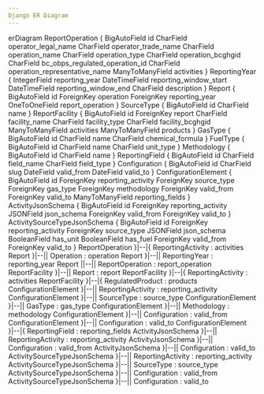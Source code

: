 ```yaml
---
Django ER Diagram
---
```

erDiagram
ReportOperation {
    BigAutoField id
    CharField operator_legal_name
    CharField operator_trade_name
    CharField operation_name
    CharField operation_type
    CharField operation_bcghgid
    CharField bc_obps_regulated_operation_id
    CharField operation_representative_name
    ManyToManyField activities
}
ReportingYear {
    IntegerField reporting_year
    DateTimeField reporting_window_start
    DateTimeField reporting_window_end
    CharField description
}
Report {
    BigAutoField id
    ForeignKey operation
    ForeignKey reporting_year
    OneToOneField report_operation
}
SourceType {
    BigAutoField id
    CharField name
}
ReportFacility {
    BigAutoField id
    ForeignKey report
    CharField facility_name
    CharField facility_type
    CharField facility_bcghgid
    ManyToManyField activities
    ManyToManyField products
}
GasType {
    BigAutoField id
    CharField name
    CharField chemical_formula
}
FuelType {
    BigAutoField id
    CharField name
    CharField unit_type
}
Methodology {
    BigAutoField id
    CharField name
}
ReportingField {
    BigAutoField id
    CharField field_name
    CharField field_type
}
Configuration {
    BigAutoField id
    CharField slug
    DateField valid_from
    DateField valid_to
}
ConfigurationElement {
    BigAutoField id
    ForeignKey reporting_activity
    ForeignKey source_type
    ForeignKey gas_type
    ForeignKey methodology
    ForeignKey valid_from
    ForeignKey valid_to
    ManyToManyField reporting_fields
}
ActivityJsonSchema {
    BigAutoField id
    ForeignKey reporting_activity
    JSONField json_schema
    ForeignKey valid_from
    ForeignKey valid_to
}
ActivitySourceTypeJsonSchema {
    BigAutoField id
    ForeignKey reporting_activity
    ForeignKey source_type
    JSONField json_schema
    BooleanField has_unit
    BooleanField has_fuel
    ForeignKey valid_from
    ForeignKey valid_to
}
ReportOperation }|--|{ ReportingActivity : activities
Report }|--|| Operation : operation
Report }|--|| ReportingYear : reporting_year
Report ||--|| ReportOperation : report_operation
ReportFacility }|--|| Report : report
ReportFacility }|--|{ ReportingActivity : activities
ReportFacility }|--|{ RegulatedProduct : products
ConfigurationElement }|--|| ReportingActivity : reporting_activity
ConfigurationElement }|--|| SourceType : source_type
ConfigurationElement }|--|| GasType : gas_type
ConfigurationElement }|--|| Methodology : methodology
ConfigurationElement }|--|| Configuration : valid_from
ConfigurationElement }|--|| Configuration : valid_to
ConfigurationElement }|--|{ ReportingField : reporting_fields
ActivityJsonSchema }|--|| ReportingActivity : reporting_activity
ActivityJsonSchema }|--|| Configuration : valid_from
ActivityJsonSchema }|--|| Configuration : valid_to
ActivitySourceTypeJsonSchema }|--|| ReportingActivity : reporting_activity
ActivitySourceTypeJsonSchema }|--|| SourceType : source_type
ActivitySourceTypeJsonSchema }|--|| Configuration : valid_from
ActivitySourceTypeJsonSchema }|--|| Configuration : valid_to